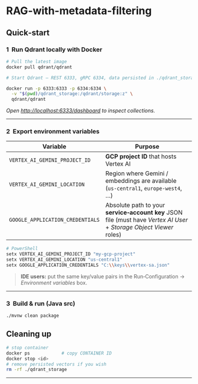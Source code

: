 # RAG-with-metadata-filtering


## Quick‑start

### 1  Run Qdrant locally with Docker
```bash
# Pull the latest image
docker pull qdrant/qdrant

# Start Qdrant – REST 6333, gRPC 6334, data persisted in ./qdrant_storage

docker run -p 6333:6333 -p 6334:6334 \
  -v "$(pwd)/qdrant_storage:/qdrant/storage:z" \
  qdrant/qdrant
```
*Open <http://localhost:6333/dashboard> to inspect collections.*

---

### 2  Export environment variables
| Variable | Purpose |
|----------|---------|
| `VERTEX_AI_GEMINI_PROJECT_ID` | **GCP project ID** that hosts Vertex AI |
| `VERTEX_AI_GEMINI_LOCATION`  | Region where Gemini / embeddings are available (`us‑central1`, `europe‑west4`, …) |
| `GOOGLE_APPLICATION_CREDENTIALS` | Absolute path to your **service‑account key** JSON file (must have *Vertex AI User* + *Storage Object Viewer* roles) |

```bash
# PowerShell
setx VERTEX_AI_GEMINI_PROJECT_ID "my‑gcp‑project"
setx VERTEX_AI_GEMINI_LOCATION "us‑central1"
setx GOOGLE_APPLICATION_CREDENTIALS "C:\\keys\\vertex‑sa.json"
```
> **IDE users:** put the same key/value pairs in the Run‑Configuration → *Environment variables* box.

---

### 3  Build & run (Java src)
```bash
./mvnw clean package
```


## Cleaning up
```bash
# stop container
docker ps            # copy CONTAINER ID
docker stop <id>
# remove persisted vectors if you wish
rm -rf ./qdrant_storage
```

---


